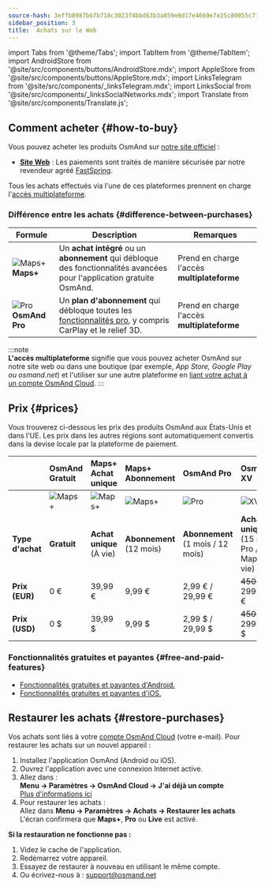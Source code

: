```yaml
---
source-hash: 3effb8987b67b718c3023f4bbd63b3a859e8d17e4669e7e25c80055c77e5e131
sidebar_position: 3
title:  Achats sur le Web
---
```

import Tabs from '@theme/Tabs';
import TabItem from '@theme/TabItem';
import AndroidStore from '@site/src/components/buttons/AndroidStore.mdx';
import AppleStore from '@site/src/components/buttons/AppleStore.mdx';
import LinksTelegram from '@site/src/components/_linksTelegram.mdx';
import LinksSocial from '@site/src/components/_linksSocialNetworks.mdx';
import Translate from '@site/src/components/Translate.js';



## Comment acheter {#how-to-buy}

Vous pouvez acheter les produits OsmAnd sur [notre site officiel](https://osmand.net/pricing) :

- [**Site Web**](https://osmand.net/pricing) : Les paiements sont traités de manière sécurisée par notre revendeur agréé [FastSpring](https://fastspring.com/).  

Tous les achats effectués via l'une de ces plateformes prennent en charge l'[accès multiplateforme](./cross.md).


### Différence entre les achats {#difference-between-purchases}

| Formule | Description | Remarques |
|------------|------------|------------|
| ![Maps+](@site/static/img/svg/osmand_maps_plus.svg) **Maps+** | Un **achat intégré** ou un **abonnement** qui débloque des fonctionnalités avancées pour l'application gratuite OsmAnd. | Prend en charge l'accès **multiplateforme** |
| ![Pro](@site/static/img/svg/pro_icon.svg) **OsmAnd Pro** | Un **plan d'abonnement** qui débloque toutes les [fonctionnalités pro](#free-and-paid-features), y compris CarPlay et le relief 3D. | Prend en charge l'accès **multiplateforme** |

:::note  
**L'accès multiplateforme** signifie que vous pouvez acheter OsmAnd sur notre site web ou dans une boutique (par exemple, *App Store, Google Play ou osmand.net*) et l'utiliser sur une autre plateforme en [liant votre achat à un compte OsmAnd Cloud](../personal/osmand-cloud.md#cross-platform).
:::

## Prix {#prices}

Vous trouverez ci-dessous les prix des produits OsmAnd aux États-Unis et dans l'UE. Les prix dans les autres régions sont automatiquement convertis dans la devise locale par la plateforme de paiement.


<!--

:::danger September Sale prices

*[Hurry up!](https://osmand.net/pricing) This offer is only available until* **September 14 (23:00 CET)**.

:::



|    | OsmAnd Free   | **Maps+** One-Time | **Maps+** Subscription | **OsmAnd Pro** |**OsmAnd XV** |
| :------------- | :------------- | :----------------------- | :------------------- | :----------- |:----------- |
|  | ![Maps+](@site/static/img/svg/osmand_maps.svg) | ![Maps+](@site/static/img/svg/osmand_maps_plus.svg) | ![Maps+](@site/static/img/svg/osmand_maps_plus.svg) | ![Pro](@site/static/img/svg/pro_icon.svg) |![XV](@site/static/img/svg/osmand_xv.svg) |
| **Purchase Type** | **Free** | **One-Time Purchase** (Lifetime) | **Subscription** (12 Months) | **Subscription** (1 Month / 12 Months) |**One-Time Purchase** (15 Years Pro / Maps+ Lifetime) |
| **Price (EUR)** | €0 | <s>€39.99</s> **€19.99** | <s>€9.99</s> **€4.99** | €2.99 / <s>€29.99</s> **€14.99** |<s>€450</s> **€299.00**   |
| **Price (USD)** | $0 | <s>$39.99</s> **$19.99** | <s>$9.99</s> **$4.99** | $2.99 / <s>$29.99</s> **$14.99**|<s>$450</s> **$299.00**   |

:::note 
By purchasing a subscription through our [website](https://osmand.net/pricing) at a discounted rate,  
you receive a 2-year discounted plan.  
Starting from the third year, the full price will apply.
:::

-->


|    | OsmAnd Gratuit   | **Maps+** Achat unique | **Maps+** Abonnement | **OsmAnd Pro** |**OsmAnd XV** |
| :------------- | :------------- | :----------------------- | :------------------- | :----------- |:----------- |
|  | ![Maps+](@site/static/img/svg/osmand_maps.svg) | ![Maps+](@site/static/img/svg/osmand_maps_plus.svg) | ![Maps+](@site/static/img/svg/osmand_maps_plus.svg) | ![Pro](@site/static/img/svg/pro_icon.svg) |![XV](@site/static/img/svg/osmand_xv.svg) |
| **Type d'achat** | **Gratuit** | **Achat unique** (À vie) | **Abonnement** (12 mois) | **Abonnement** (1 mois / 12 mois) |**Achat unique** (15 ans Pro / Maps+ à vie) |
| **Prix (EUR)** | 0 € | 39,99 €  | 9,99 €   | 2,99 € / 29,99 €   |<s>450 €</s> 299,00 €   |
| **Prix (USD)** | 0 $ | 39,99 $  | 9,99 $   | 2,99 $ / 29,99 $   |<s>450 $</s> 299,00 $   |



### Fonctionnalités gratuites et payantes {#free-and-paid-features}

- [Fonctionnalités gratuites et payantes d'Android.](./android.md#free-and-paid-features)
- [Fonctionnalités gratuites et payantes d'iOS.](./ios.md#free-and-paid-features)



## Restaurer les achats {#restore-purchases}

Vos achats sont liés à votre [compte OsmAnd Cloud](../personal/osmand-cloud.md#login) (votre e-mail). Pour restaurer les achats sur un nouvel appareil :

1. Installez l'application OsmAnd (Android ou iOS).
2. Ouvrez l'application avec une connexion Internet active.
3. Allez dans :  
   **Menu → Paramètres → OsmAnd Cloud → J'ai déjà un compte**  
   [Plus d'informations ici](../personal/osmand-cloud.md#login)
4. Pour restaurer les achats :  
   Allez dans **Menu → Paramètres → Achats → Restaurer les achats**  
   L'écran confirmera que **Maps+**, **Pro** ou **Live** est activé.

**Si la restauration ne fonctionne pas :**

1. Videz le cache de l'application.
2. Redémarrez votre appareil.
3. Essayez de restaurer à nouveau en utilisant le même compte.
4. Ou écrivez-nous à : support@osmand.net